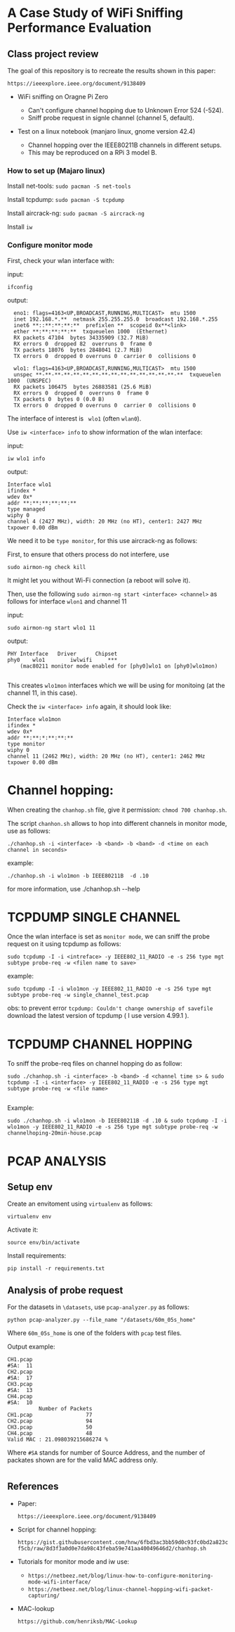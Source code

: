 # A Case Study of WiFi Sniffing Performance Evaluation 
## Class project review

The goal of this repository is to recreate the results shown in this paper:
    
    https://ieeexplore.ieee.org/document/9138409

 * WiFi sniffing on Oragne Pi Zero
   	- Can't configure channel hopping due to Unknown Error 524 (-524).
  	- Sniff probe request in signle channel (channel 5, default).
   
 * Test on a linux notebook (manjaro linux, gnome version 42.4)
   	- Channel hopping over the IEEE80211B channels in different setups.
    - This may be reproduced on a RPi 3 model B.


### How to set up (Majaro linux)

Install net-tools: `sudo pacman -S net-tools`

Install tcpdump: `sudo pacman -S tcpdump`

Install aircrack-ng: `sudo pacman -S aircrack-ng`

Install `iw`


### Configure monitor mode

First, check your wlan interface with: 

input:

`ifconfig`


output:

  ```
    eno1: flags=4163<UP,BROADCAST,RUNNING,MULTICAST>  mtu 1500
    inet 192.168.*.**  netmask 255.255.255.0  broadcast 192.168.*.255
    inet6 **::**:**:**:**  prefixlen **  scopeid 0x**<link>
    ether **:**:**:**:**  txqueuelen 1000  (Ethernet)
    RX packets 47104  bytes 34335909 (32.7 MiB)
    RX errors 0  dropped 82  overruns 0  frame 0
    TX packets 18076  bytes 2848041 (2.7 MiB)
    TX errors 0  dropped 0 overruns 0  carrier 0  collisions 0

    wlo1: flags=4163<UP,BROADCAST,RUNNING,MULTICAST>  mtu 1500
    unspec **-**-**-**-**-**-**-**-**-**-**-**-**-**-**-**  txqueuelen 1000  (UNSPEC)
    RX packets 106475  bytes 26883581 (25.6 MiB)
    RX errors 0  dropped 0  overruns 0  frame 0
    TX packets 0  bytes 0 (0.0 B)
    TX errors 0  dropped 0 overruns 0  carrier 0  collisions 0
  ```
  
The interface of interest is ` wlo1` (often `wlan0`).

Use `iw <interface> info` to show information of the wlan interface:

input:

```iw wlo1 info```

output:
```
Interface wlo1
ifindex *
wdev 0x*
addr **:**:**:**:**:**
type managed
wiphy 0
channel 4 (2427 MHz), width: 20 MHz (no HT), center1: 2427 MHz
txpower 0.00 dBm

```

We need it to be `type monitor`, for this use aircrack-ng as follows:

  First, to ensure that others process do not interfere, use

  ``` sudo airmon-ng check kill ```
  
  It might let you without Wi-Fi connection (a reboot will solve it).
  
  Then, use the following `sudo airmon-ng start <interface> <channel>` as follows for interface `wlon1` and channel 11

  input:
  
  ```
  sudo airmon-ng start wlo1 11 
  ```
  output:
```
PHY	Interface	Driver		Chipset
phy0	wlo1		iwlwifi		***
	(mac80211 monitor mode enabled for [phy0]wlo1 on [phy0]wlo1mon)
 
```
  
  This creates `wlo1mon` interfaces which we will be using for monitoing (at the channel 11, in this case).
  
  Check the `iw <interface> info` again, it should look like:

``` 
Interface wlo1mon
ifindex *
wdev 0x*
addr **:**:*:**:**:**
type monitor
wiphy 0
channel 11 (2462 MHz), width: 20 MHz (no HT), center1: 2462 MHz
txpower 0.00 dBm

```
  
  
  # Channel hopping:
  
  When creating the `chanhop.sh` file, give it permission: `chmod 700 chanhop.sh`. 
  
  The script `chanhon.sh` allows to hop into different channels in monitor mode, use as follows:
  
  ```
  ./chanhop.sh -i <interface> -b <band> -b <band> -d <time on each channel in seconds>
  ```
  
  example: 
  
  ```
  ./chanhop.sh -i wlo1mon -b IEEE80211B  -d .10
  ```
  
  for more information, use ./chanhop.sh --help
  
  
  # TCPDUMP SINGLE CHANNEL
  
  Once the wlan interface is set as `monitor mode`, we can sniff the probe request on it using tcpdump as follows:
  
  ```
  sudo tcpdump -I -i <intreface> -y IEEE802_11_RADIO -e -s 256 type mgt subtype probe-req -w <filen name to save>
  ```
  
  example:
  
  ```
  sudo tcpdump -I -i wlo1mon -y IEEE802_11_RADIO -e -s 256 type mgt subtype probe-req -w single_channel_test.pcap 
  ```
  
  obs: to prevent error `tcpdump: Couldn't change ownership of savefile` download the latest version of tcpdump ( I use version 4.99.1 ).
  
  
  
  # TCPDUMP CHANNEL HOPPING
  
  To sniff the probe-req files on channel hopping do as follow:
  
  ```
  sudo ./chanhop.sh -i <interface> -b <band> -d <channel time s> & sudo tcpdump -I -i <interface> -y IEEE802_11_RADIO -e -s 256 type mgt subtype probe-req -w <file name>
  

  ```
  Example: 
  
  ```
  sudo ./chanhop.sh -i wlo1mon -b IEEE80211B -d .10 & sudo tcpdump -I -i wlo1mon -y IEEE802_11_RADIO -e -s 256 type mgt subtype probe-req -w channelhoping-20min-house.pcap
  ```

# PCAP ANALYSIS

## Setup env
Create an envitoment using `virtualenv` as follows:

``` 
virtualenv env
``` 

Activate it:

```
source env/bin/activate        
``` 

Install requirements:

```
pip install -r requirements.txt
```

## Analysis of probe request

For the datasets in `\datasets`, use `pcap-analyzer.py` as follows:

```
python pcap-analyzer.py --file_name "/datasets/60m_05s_home" 
```
 
Where `60m_05s_home` is one of the folders with `pcap` test files.

Output example:

```
CH1.pcap
#SA:  11
CH2.pcap
#SA:  17
CH3.pcap
#SA:  13
CH4.pcap
#SA:  10
          Number of Packets
CH1.pcap                 77
CH2.pcap                 94
CH3.pcap                 50
CH4.pcap                 48
Valid MAC : 21.098039215686274 %
``` 

Where `#SA` stands for number of Source Address, and the number of packates shown are for the valid MAC address only.


#   
## References

* Paper:

    `https://ieeexplore.ieee.org/document/9138409`

 * Script for channel hopping: 
 
      `https://gist.githubusercontent.com/hnw/6fbd3ac3bb59d0c93fc0bd2a823cf5cb/raw/8d3f3a0d0e7da98c43feba59e741aa40049646d2/chanhop.sh`

 * Tutorials for monitor mode and iw use: 
 	- `https://netbeez.net/blog/linux-how-to-configure-monitoring-mode-wifi-interface/` 
	- `https://netbeez.net/blog/linux-channel-hopping-wifi-packet-capturing/`


* MAC-lookup
  
  `https://github.com/henriksb/MAC-Lookup`
  

